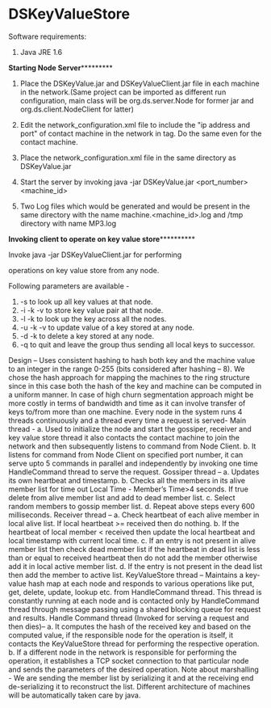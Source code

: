 DSKeyValueStore
===============
Software requirements:
1. Java JRE 1.6

******************Starting Node Server***************************

1. Place the DSKeyValue.jar and DSKeyValueClient.jar file in each machine in the network.(Same project can be imported as different run configuration, main class will be org.ds.server.Node for former jar and org.ds.client.NodeClient for latter)

2. Edit the network_configuration.xml file to include the "ip address and port" of contact machine in the network in <contactMachine> tag. Do the same even for the contact machine.
3. Place the network_configuration.xml file in the same directory as DSKeyValue.jar
4. Start the server by invoking java -jar DSKeyValue.jar <port_number> <machine_id>
5. Two Log files which would be generated and would be present in the same directory with the name machine.<machine_id>.log and /tmp directory with name MP3.log

******************Invoking client to operate on key value store****************************

Invoke java -jar DSKeyValueClient.jar <parameters> for performing 

operations on key value store from any node.

Following parameters are available -
1. -s 				to look up all key values at that node.
2. -i -k <key> -v <value> 	to store key value pair at that node.
3. -l -k <key> 			to look up the key across all the nodes.
4. -u -k <key> -v <value> 	to update value of a key stored at any node.
5. -d -k <key> 			to delete a key stored at any node.
6. -q 				to quit and leave the group thus sending all local keys to successor.


Design – Uses consistent hashing to hash both key and the machine value to an integer in the range 0-255 (bits considered after hashing – 8). We chose the hash approach for mapping the machines to the ring structure since in this case both the hash of the key and machine can be computed in a uniform manner. In case of high churn segmentation approach might be more costly in terms of bandwidth and time as it can involve transfer of keys to/from more than one machine.
Every node in the system runs 4 threads continuously and a thread every time a request is served-
Main thread - 
a.	Used to initialize the node and start the gossiper, receiver and key value store thread it also contacts the contact machine to join the network and then subsequently listens to command from Node Client.
b.	It listens for command from Node Client on specified port number, it can serve upto 5 commands in parallel and independently by invoking one time HandleCommand thread to serve the request.
	Gossiper thread –
a.	Updates its own heartbeat and timestamp.
b.	Checks all the members in its alive member list for time out Local Time - Member’s Time>4 seconds. If true delete from alive member list and add to dead member list.
c.	Select random members to gossip member list. 
d.	Repeat above steps every 600 milliseconds.
	Receiver thread –
a.	Check heartbeat of each alive member in local alive list. If local heartbeat >= received then do nothing.
b.	If the heartbeat of local member < received then update the local heartbeat and local timestamp with current local time.
c.	If an entry is not present in alive member list then check dead member list if the heartbeat in dead list is less than or equal to received heartbeat then do not add the member otherwise add it in local active member list.
d.	If the entry is not present in the dead list then add the member to active list.
KeyValueStore thread – 
Maintains a key-value hash map at each node and responds to various operations like put, get, delete, update, lookup etc. from HandleCommand thread. This thread is constantly running at each node and is contacted only by HandleCommand thread through message passing using a shared blocking queue for request and results.
Handle Command thread (Invoked for serving a request and then dies)– 
a.	It computes the hash of the received key and based on the computed value, if the responsible node for the operation is itself, it contacts the KeyValueStore thread for performing the respective operation. 
b.	If a different node in the network is responsible for performing the operation, it establishes a TCP socket connection to that particular node and sends the parameters of the desired operation.
Note about marshalling - 
We are sending the member list by serializing it and at the receiving end de-serializing it to reconstruct the list. Different architecture of machines will be automatically taken care by java.


